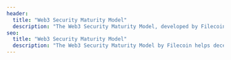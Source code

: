 ```yaml
---
header:
  title: "Web3 Security Maturity Model"
  description: "The Web3 Security Maturity Model, developed by Filecoin Foundation’s security team, is a comprehensive framework designed for decentralized technology organizations and projects. It allows anyone to perform a structured self-assessment with the goal of helping Web3 contributors better evaluate and enhance their security posture across all aspects of development and operations."
seo:
  title: "Web3 Security Maturity Model"
  description: "The Web3 Security Maturity Model by Filecoin helps decentralized projects perform self-assessments to improve security across development and operations."
---
```

